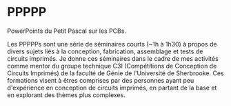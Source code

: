 # PPPPP
PowerPoints du Petit Pascal sur les PCBs.

Les PPPPPs sont une série de séminaires courts (~1h à 1h30) à propos de divers sujets liés à la conception, fabrication, assemblage et tests de circuits imprimés.
Je donne ces séminaires dans le cadre de mes activités comme mentor du groupe technique C3I (Compétitions de Conception de Circuits Imprimés) de la faculté de Génie de l'Université de Sherbrooke. Ces formations visent à êtres comprises par des personnes ayant peu d'expérience en conception de circuits imprimés, en partant de la base et en explorant des thèmes plus complexes.
